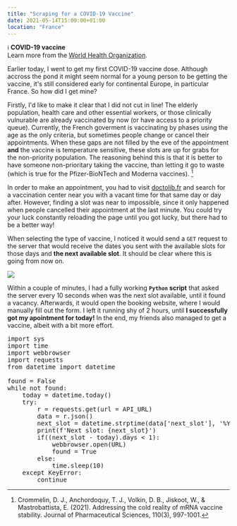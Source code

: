 ```yaml
---
title: "Scraping for a COVID-19 Vaccine"
date: 2021-05-14T15:00:00+01:00
location: "France"
---
```


<div class="info">

ℹ️ **COVID-19 vaccine**<br/>
Learn more from the [World Health Organization](https://www.who.int/emergencies/diseases/novel-coronavirus-2019/covid-19-vaccines).

</div>

Earlier today, I went to get my first COVID-19 vaccine dose. Although accross the pond it might seem normal for a young person to be getting the vaccine, it's still considered early for continental Europe, in particular France. So how did I get mine?

Firstly, I'd like to make it clear that I did not cut in line! The elderly population, health care and other essential workers, or those clinically vulnurable are already vaccinated by now (or have access to a priority queue). Currently, the French goverment is vaccinating by phases using the age as the only criteria, but sometimes people change or cancel their appointments. When these gaps are not filled by the eve of the appointment **and** the vaccine is temperature sensitive, these slots are up for grabs for the non-priority population. The reasoning behind this is that it is better to have someone non-prioritary taking the vaccine, than letting it go to waste (which is true for the Pfizer-BioNTech and Moderna vaccines). [^1]

[^1]: Crommelin, D. J., Anchordoquy, T. J., Volkin, D. B., Jiskoot, W., & Mastrobattista, E. (2021). Addressing the cold reality of mRNA vaccine stability. Journal of Pharmaceutical Sciences, 110(3), 997-1001.

In order to make an appointment, you had to visit [doctolib.fr](https://www.doctolib.fr/) and search for a vaccination center near you with a vacant time for that same day or day after. However, finding a slot was near to impossible, since it only happened when people cancelled their appointment at the last minute. You could try your luck constantly reloading the page until you got lucky, but there had to be a better way!

When selecting the type of vaccine, I noticed it would send a `GET` request to the server that would receive the dates you sent with the available slots for those days and **the next available slot**. It should be clear where this is going from now on.

![](/image/schedule_vaccine_covid.png)

Within a couple of minutes, I had a fully working **`Python` script** that asked the server every 10 seconds when was the next slot available, until it found a vacancy. Afterwards, it would open the booking website, where I would manually fill out the form. I left it running shy of 2 hours, until **I successfully got my apointment for today!** In the end, my friends also managed to get a vaccine, albeit with a bit more effort.

<pre>
import sys
import time
import webbrowser
import requests
from datetime import datetime

found = False
while not found:
    today = datetime.today()
    try:
        r = requests.get(url = API_URL)
        data = r.json()
        next_slot = datetime.strptime(data['next_slot'], '%Y-%m-%d')
        print(f'Next slot: {next_slot}')
        if((next_slot - today).days < 1):
            webbrowser.open(URL)
            found = True
        else:
            time.sleep(10)
    except KeyError:
        continue
</pre>